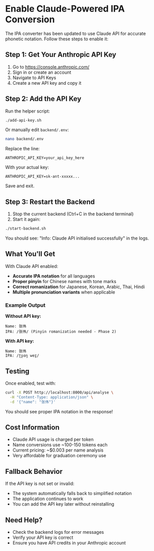 # Enable Claude-Powered IPA Conversion

The IPA converter has been updated to use Claude API for accurate phonetic notation. Follow these steps to enable it:

## Step 1: Get Your Anthropic API Key

1. Go to https://console.anthropic.com/
2. Sign in or create an account
3. Navigate to API Keys
4. Create a new API key and copy it

## Step 2: Add the API Key

Run the helper script:

```bash
./add-api-key.sh
```

Or manually edit `backend/.env`:

```bash
nano backend/.env
```

Replace the line:
```
ANTHROPIC_API_KEY=your_api_key_here
```

With your actual key:
```
ANTHROPIC_API_KEY=sk-ant-xxxxx...
```

Save and exit.

## Step 3: Restart the Backend

1. Stop the current backend (Ctrl+C in the backend terminal)
2. Start it again:

```bash
./start-backend.sh
```

You should see: "Info: Claude API initialised successfully" in the logs.

## What You'll Get

With Claude API enabled:

- **Accurate IPA notation** for all languages
- **Proper pinyin** for Chinese names with tone marks
- **Correct romanization** for Japanese, Korean, Arabic, Thai, Hindi
- **Multiple pronunciation variants** when applicable

### Example Output

**Without API key:**
```
Name: 张伟
IPA: /张伟/ (Pinyin romanization needed - Phase 2)
```

**With API key:**
```
Name: 张伟
IPA: /ʈʂɑŋ weɪ̯/
```

## Testing

Once enabled, test with:

```bash
curl -X POST http://localhost:8000/api/analyse \
  -H "Content-Type: application/json" \
  -d '{"name": "张伟"}'
```

You should see proper IPA notation in the response!

## Cost Information

- Claude API usage is charged per token
- Name conversions use ~100-150 tokens each
- Current pricing: ~$0.003 per name analysis
- Very affordable for graduation ceremony use

## Fallback Behavior

If the API key is not set or invalid:
- The system automatically falls back to simplified notation
- The application continues to work
- You can add the API key later without reinstalling

## Need Help?

- Check the backend logs for error messages
- Verify your API key is correct
- Ensure you have API credits in your Anthropic account
